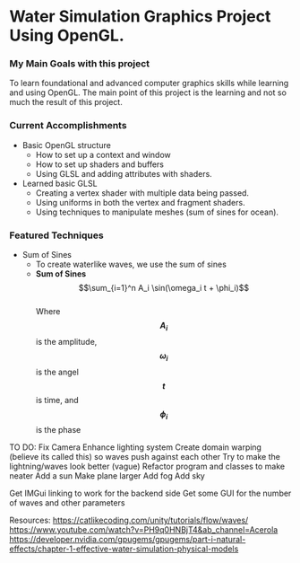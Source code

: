 # Water Simulation Graphics Project Using OpenGL.

### My Main Goals with this project
To learn foundational and advanced computer graphics skills while learning and using OpenGL. 
The main point of this project is the learning and not so much the result of this project.

### Current Accomplishments
* Basic OpenGL structure
  * How to set up a context and window
  * How to set up shaders and buffers
  * Using GLSL and adding attributes with shaders.
* Learned basic GLSL
  * Creating a vertex shader with multiple data being passed.
  * Using uniforms in both the vertex and fragment shaders.
  * Using techniques to manipulate meshes (sum of sines for ocean).

### Featured Techniques
* Sum of Sines
  * To create waterlike waves, we use the sum of sines
  * **Sum of Sines**\
$$\sum_{i=1}^n A_i \sin(\omega_i t + \phi_i)$$\
Where **$$A_i$$** is the amplitude, **$$\omega_i$$** is the angel **$$t$$** is time, and **$$\phi_i$$** is the phase

TO DO:
Fix Camera
Enhance lighting system
Create domain warping (believe its called this) so waves push against each other
Try to make the lightning/waves look better (vague)
Refactor program and classes to make neater
Add a sun
Make plane larger
Add fog
Add sky


Get IMGui linking to work for the backend side
Get some GUI for the number of waves and other parameters


Resources:
https://catlikecoding.com/unity/tutorials/flow/waves/
https://www.youtube.com/watch?v=PH9q0HNBjT4&ab_channel=Acerola
https://developer.nvidia.com/gpugems/gpugems/part-i-natural-effects/chapter-1-effective-water-simulation-physical-models
